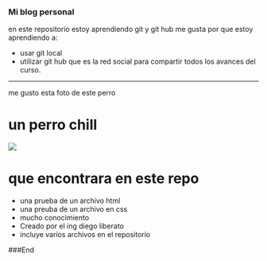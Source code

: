 ### Mi blog personal
en este repositorio estoy aprendiendo git y git hub
me gusta por que estoy aprendiendo a:
-  usar git local
-  utilizar git hub que es la red social para compartir todos los avances del curso.

------------
me gusto esta foto de este perro

# un perro chill 

![](https://es.mypet.com/wp-content/uploads/sites/23/2021/03/GettyImages-1143107320-e1597136744606.jpg?resize=300,200)

# que encontrara en este repo
* una prueba de un archivo html
* una preuba de un archivo en css
* mucho conocimiento
* Creado por el ing diego liberato 
* incluye varios archivos en el repositorio

###End